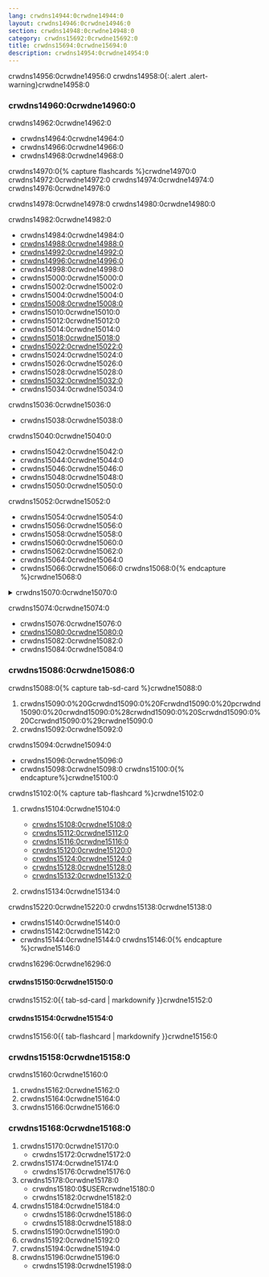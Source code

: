```yaml
---
lang: crwdns14944:0crwdne14944:0
layout: crwdns14946:0crwdne14946:0
section: crwdns14948:0crwdne14948:0
category: crwdns15692:0crwdne15692:0
title: crwdns15694:0crwdne15694:0
description: crwdns14954:0crwdne14954:0
---
```


crwdns14956:0crwdne14956:0
crwdns14958:0{:.alert .alert-warning}crwdne14958:0

### crwdns14960:0crwdne14960:0

crwdns14962:0crwdne14962:0
- crwdns14964:0crwdne14964:0
- crwdns14966:0crwdne14966:0
- crwdns14968:0crwdne14968:0

crwdns14970:0{% capture flashcards %}crwdne14970:0
crwdns14972:0crwdne14972:0 crwdns14974:0crwdne14974:0 crwdns14976:0crwdne14976:0

crwdns14978:0crwdne14978:0 crwdns14980:0crwdne14980:0

crwdns14982:0crwdne14982:0
- crwdns14984:0crwdne14984:0
- [crwdns14988:0crwdne14988:0](crwdns14986:0crwdne14986:0)
- [crwdns14992:0crwdne14992:0](crwdns14990:0crwdne14990:0)
- [crwdns14996:0crwdne14996:0](crwdns14994:0crwdne14994:0)
- crwdns14998:0crwdne14998:0
- crwdns15000:0crwdne15000:0
- crwdns15002:0crwdne15002:0
- crwdns15004:0crwdne15004:0
- [crwdns15008:0crwdne15008:0](crwdns15006:0crwdne15006:0)
- crwdns15010:0crwdne15010:0
- crwdns15012:0crwdne15012:0
- crwdns15014:0crwdne15014:0
- [crwdns15018:0crwdne15018:0](crwdns15016:0crwdne15016:0)
- [crwdns15022:0crwdne15022:0](crwdns15020:0crwdne15020:0)
- crwdns15024:0crwdne15024:0
- crwdns15026:0crwdne15026:0
- crwdns15028:0crwdne15028:0
- [crwdns15032:0crwdne15032:0](crwdns15030:0crwdne15030:0)
- crwdns15034:0crwdne15034:0

crwdns15036:0crwdne15036:0
- crwdns15038:0crwdne15038:0

crwdns15040:0crwdne15040:0
- crwdns15042:0crwdne15042:0
- crwdns15044:0crwdne15044:0
- crwdns15046:0crwdne15046:0
- crwdns15048:0crwdne15048:0
- crwdns15050:0crwdne15050:0

crwdns15052:0crwdne15052:0
- crwdns15054:0crwdne15054:0
- crwdns15056:0crwdne15056:0
- crwdns15058:0crwdne15058:0
- crwdns15060:0crwdne15060:0
- crwdns15062:0crwdne15062:0
- crwdns15064:0crwdne15064:0
- crwdns15066:0crwdne15066:0
crwdns15068:0{% endcapture %}crwdne15068:0

<details>
    <summary>crwdns15070:0crwdne15070:0</summary>
    <div class="details-content">
        crwdns15072:0{{ flashcards | markdownify }}crwdne15072:0
    </div>
</details>

crwdns15074:0crwdne15074:0
- crwdns15076:0crwdne15076:0
- [crwdns15080:0crwdne15080:0](crwdns15078:0crwdne15078:0)
- crwdns15082:0crwdne15082:0
- crwdns15084:0crwdne15084:0

### crwdns15086:0crwdne15086:0
crwdns15088:0{% capture tab-sd-card %}crwdne15088:0
1. crwdns15090:0%20Gcrwdnd15090:0%20Fcrwdnd15090:0%20pcrwdnd15090:0%20crwdnd15090:0%28crwdnd15090:0%20Scrwdnd15090:0%20Ccrwdnd15090:0%29crwdne15090:0
1. crwdns15092:0crwdne15092:0

crwdns15094:0crwdne15094:0
- crwdns15096:0crwdne15096:0
- crwdns15098:0crwdne15098:0
crwdns15100:0{% endcapture%}crwdne15100:0

crwdns15102:0{% capture tab-flashcard %}crwdne15102:0
1. crwdns15104:0crwdne15104:0
   - [crwdns15108:0crwdne15108:0](crwdns15106:0%20Gcrwdnd15106:0%20Fcrwdnd15106:0%20pcrwdnd15106:0%20crwdnd15106:0%28crwdnd15106:0%20crwdnd15106:0%2Ccrwdnd15106:0%20crwdnd15106:0%20Scrwdnd15106:0%29crwdne15106:0)
   - [crwdns15112:0crwdne15112:0](crwdns15110:0%20Gcrwdnd15110:0%20Fcrwdnd15110:0%20pcrwdnd15110:0%20crwdnd15110:0%28crwdnd15110:0%20crwdnd15110:0%29crwdne15110:0)
   - [crwdns15116:0crwdne15116:0](crwdns15114:0%20Gcrwdnd15114:0%20Fcrwdnd15114:0%20pcrwdnd15114:0%20crwdnd15114:0%28crwdnd15114:0%2Ccrwdnd15114:0%20crwdnd15114:0%20Gcrwdnd15114:0%2Ccrwdnd15114:0%20crwdnd15114:0%2Ccrwdnd15114:0%20Scrwdnd15114:0%20crwdnd15114:0%29crwdne15114:0)
   - [crwdns15120:0crwdne15120:0](crwdns15118:0crwdne15118:0)
   - [crwdns15124:0crwdne15124:0](crwdns15122:0%20Gcrwdnd15122:0%20Fcrwdnd15122:0%20pcrwdnd15122:0%20crwdnd15122:0%28crwdnd15122:0%2Ccrwdnd15122:0%20crwdnd15122:0%20Gcrwdnd15122:0%20crwdnd15122:0%29crwdne15122:0)
   - [crwdns15128:0crwdne15128:0](crwdns15126:0%20Gcrwdnd15126:0%20Fcrwdnd15126:0%20pcrwdnd15126:0%20crwdnd15126:0%28crwdnd15126:0%2Ccrwdnd15126:0%20Gcrwdnd15126:0%20Bcrwdnd15126:0%20Ccrwdnd15126:0%2Ccrwdnd15126:0%20crwdnd15126:0%29crwdne15126:0)
   - [crwdns15132:0crwdne15132:0](crwdns15130:0%20Gcrwdnd15130:0%20Fcrwdnd15130:0%20pcrwdnd15130:0%20crwdnd15130:0%28Scrwdnd15130:0%20crwdnd15130:0%29crwdne15130:0)

1. crwdns15134:0crwdne15134:0

crwdns15220:0crwdne15220:0 crwdns15138:0crwdne15138:0
- crwdns15140:0crwdne15140:0
- crwdns15142:0crwdne15142:0
- crwdns15144:0crwdne15144:0
crwdns15146:0{% endcapture %}crwdne15146:0

<div class="tab-container">
    <div class="pb-3">
        crwdns16296:0crwdne16296:0
    </div>
    <div id="tab-sd-card">
        <noscript><h4>crwdns15150:0crwdne15150:0</h4></noscript>
        crwdns15152:0{{ tab-sd-card | markdownify }}crwdne15152:0
    </div>
    <div id="tab-flashcard">
        <noscript><h4>crwdns15154:0crwdne15154:0</h4></noscript>
        crwdns15156:0{{ tab-flashcard | markdownify }}crwdne15156:0
    </div>
</div>

### crwdns15158:0crwdne15158:0
crwdns15160:0crwdne15160:0
1. crwdns15162:0crwdne15162:0
1. crwdns15164:0crwdne15164:0
1. crwdns15166:0crwdne15166:0

### crwdns15168:0crwdne15168:0
1. crwdns15170:0crwdne15170:0
   - crwdns15172:0crwdne15172:0
1. crwdns15174:0crwdne15174:0
   - crwdns15176:0crwdne15176:0
1. crwdns15178:0crwdne15178:0
   - crwdns15180:0$USERcrwdne15180:0
   - crwdns15182:0crwdne15182:0
1. crwdns15184:0crwdne15184:0
   - crwdns15186:0crwdne15186:0
   - crwdns15188:0crwdne15188:0
1. crwdns15190:0crwdne15190:0
1. crwdns15192:0crwdne15192:0
1. crwdns15194:0crwdne15194:0
1. crwdns15196:0crwdne15196:0
   - crwdns15198:0crwdne15198:0
